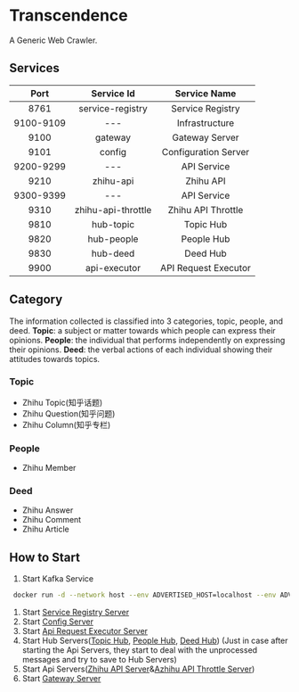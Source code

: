 # Transcendence
A Generic Web Crawler.

## Services

|Port|Service Id|Service Name|
|:--:|:--------:|:----------:|
|8761|service-registry|Service Registry|
|9100-9109|---|Infrastructure|
|9100|gateway|Gateway Server|
|9101|config|Configuration Server|
|9200-9299|---|API Service|
|9210|zhihu-api|Zhihu API|
|9300-9399|---|API Service|
|9310|zhihu-api-throttle|Zhihu API Throttle|
|9810|hub-topic|Topic Hub|
|9820|hub-people|People Hub|
|9830|hub-deed|Deed Hub|
|9900|api-executor|API Request Executor|

## Category
The information collected is classified into 3 categories, topic, people, and deed.
**Topic**: a subject or matter towards which people can express their opinions.
**People**: the individual that performs independently on expressing their opinions.
**Deed**: the verbal actions of each individual showing their attitudes towards topics. 

### Topic
* Zhihu Topic(知乎话题)
* Zhihu Question(知乎问题)
* Zhihu Column(知乎专栏)

### People
* Zhihu Member

### Deed
* Zhihu Answer
* Zhihu Comment
* Zhihu Article

## How to Start
1. Start Kafka Service
  ```bash
   docker run -d --network host --env ADVERTISED_HOST=localhost --env ADVERTISED_PORT=9092 transcendence/kafka
  ```
1. Start [Service Registry Server](/infra_service_registry)
1. Start [Config Server](/config_server)
1. Start [Api Request Executor Server](/api_executor)
1. Start Hub Servers([Topic Hub](hub_topic), [People Hub](hub_people), [Deed Hub](hub_deed)) (Just in case after starting the Api Servers, they start to deal with the unprocessed messages and try to save to Hub Servers)
1. Start Api Servers([Zhihu API Server](/zhihu_api)&[Azhihu API Throttle Server](/zhihu_api_throttle)) 
1. Start [Gateway Server](/infra_gateway)


